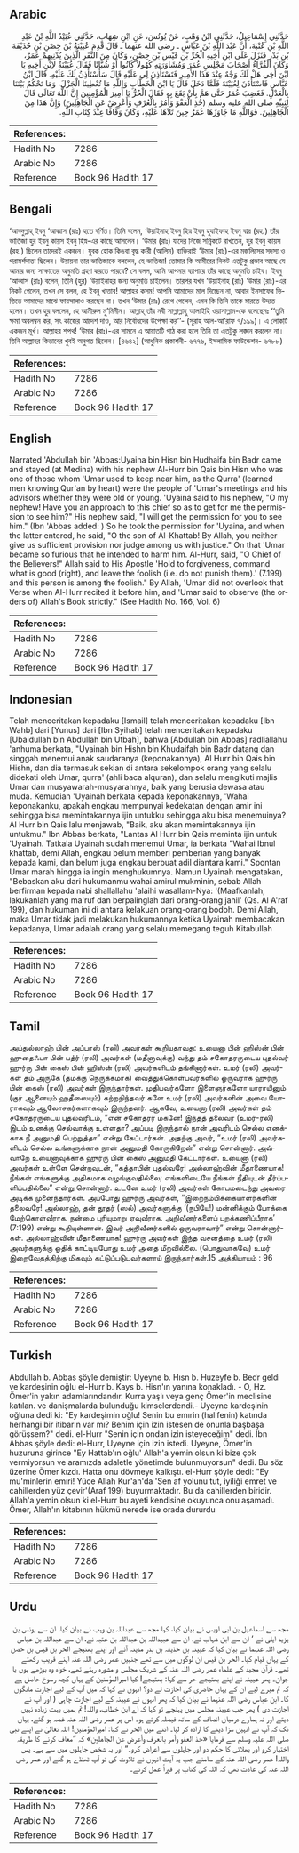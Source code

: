 ## Arabic


<div dir="rtl" lang="ar" style={{fontSize:'larger',backgroundColor:'#f8f9fa',padding:20}}>
حَدَّثَنِي إِسْمَاعِيلُ، حَدَّثَنِي ابْنُ وَهْبٍ، عَنْ يُونُسَ، عَنِ ابْنِ شِهَابٍ، حَدَّثَنِي عُبَيْدُ اللَّهِ بْنُ عَبْدِ اللَّهِ بْنِ عُتْبَةَ، أَنَّ عَبْدَ اللَّهِ بْنَ عَبَّاسٍ ـ رضى الله عنهما ـ قَالَ قَدِمَ عُيَيْنَةُ بْنُ حِصْنِ بْنِ حُذَيْفَةَ بْنِ بَدْرٍ فَنَزَلَ عَلَى ابْنِ أَخِيهِ الْحُرِّ بْنِ قَيْسِ بْنِ حِصْنٍ، وَكَانَ مِنَ النَّفَرِ الَّذِينَ يُدْنِيهِمْ عُمَرُ، وَكَانَ الْقُرَّاءُ أَصْحَابَ مَجْلِسِ عُمَرَ وَمُشَاوَرَتِهِ كُهُولاً كَانُوا أَوْ شُبَّانًا فَقَالَ عُيَيْنَةُ لاِبْنِ أَخِيهِ يَا ابْنَ أَخِي هَلْ لَكَ وَجْهٌ عِنْدَ هَذَا الأَمِيرِ فَتَسْتَأْذِنَ لِي عَلَيْهِ قَالَ سَأَسْتَأْذِنُ لَكَ عَلَيْهِ‏.‏ قَالَ ابْنُ عَبَّاسٍ فَاسْتَأْذَنَ لِعُيَيْنَةَ فَلَمَّا دَخَلَ قَالَ يَا ابْنَ الْخَطَّابِ وَاللَّهِ مَا تُعْطِينَا الْجَزْلَ، وَمَا تَحْكُمُ بَيْنَنَا بِالْعَدْلِ‏.‏ فَغَضِبَ عُمَرُ حَتَّى هَمَّ بِأَنْ يَقَعَ بِهِ فَقَالَ الْحُرُّ يَا أَمِيرَ الْمُؤْمِنِينَ إِنَّ اللَّهَ تَعَالَى قَالَ لِنَبِيِّهِ صلى الله عليه وسلم ‏(‏خُذِ الْعَفْوَ وَأْمُرْ بِالْعُرْفِ وَأَعْرِضْ عَنِ الْجَاهِلِينَ‏)‏ وَإِنَّ هَذَا مِنَ الْجَاهِلِينَ‏.‏ فَوَاللَّهِ مَا جَاوَزَهَا عُمَرُ حِينَ تَلاَهَا عَلَيْهِ، وَكَانَ وَقَّافًا عِنْدَ كِتَابِ اللَّهِ‏.‏
</div>
<div style={{backgroundColor:'#f8f9fa',padding:20, marginBottom: 10}}><table> <thead> <tr> <th>References:</th> <th></th> </tr> </thead> <tbody><tr><td>Hadith No</td><td>7286</td></tr><tr><td>Arabic No</td><td>7286</td></tr><tr><td>Reference</td><td>Book 96 Hadith 17</td></tr></tbody></table></div>

## Bengali


<div dir="ltr" lang="bn" style={{fontSize:'larger',backgroundColor:'#f8f9fa',padding:20}}>
‘আবদুল্লাহ্ ইবনু ‘আব্বাস (রাঃ) হতে বর্ণিত। তিনি বলেন, ‘উয়াইনাহ ইবনু হিস্ন ইবনু হুযাইফাহ ইবনু বাদ্র (রহ.) তাঁর ভাতিজা হুর ইবনু কায়স ইবনু হিস্ন-এর কাছে আসলেন। ‘উমার (রাঃ) যাদের নিজে সন্নিকটে রাখতেন, হুর ইবনু কায়স (রহ.) ছিলেন তাদেরই একজন। যুবক হোক কিঙবা বৃদ্ধ কারী (আলিম) ব্যক্তিরাই ‘উমার (রাঃ)-এর মজলিসের সদস্য ও পরামর্শদাতা ছিলেন। উয়ায়না তার ভাতিজাকে বললেন, হে ভাতিজা! তোমার কি আমীরের নিকট এতটুকু প্রভাব আছে যে আমার জন্য সাক্ষাতের অনুমতি গ্রহণ করতে পারবে? সে বলল, আমি আপনার ব্যাপারে তাঁর কাছে অনুমতি চাইব। ইবনু ‘আব্বাস (রাঃ) বলেন, তিনি (হুর) ‘উয়াইনাহর জন্য অনুমতি চাইলেন। তারপর যখন ‘উয়াইনাহ (রাঃ) ‘উমার (রাঃ)-এর নিকট গেলেন, তখন সে বলল, হে ইবনু খাত্তাব! আল্লাহর কসম! আপনি আমাদের মাল দিচ্ছেন না, আবার ইনসাফের ভিত্তিতে আমাদের মাঝে ফায়সালাও করছেন না। তখন ‘উমার (রাঃ) রেগে গেলেন, এমন কি তিনি তাকে মারতে উদ্যত হলেন। তখন হুর বললেন, হে আমীরুল মু’মিনীন। আল্লাহ্ তাঁর নবী সাল্লাল্লাহু আলাইহি ওয়াসাল্লাম-কে বলেছেনঃ ‘‘তুমি ক্ষমা অবলম্বন কর, সৎ কাজের আদেশ দাও, আর নির্বোধদের উপেক্ষা কর’’- (সূরাহ আল-আ’রাফ ৭/১৯৯)। এ লোকটি একজন মূর্খ। আল্লাহর শপথ! ‘উমার (রাঃ)-এর সামনে এ আয়াতটি পাঠ করা হলে তিনি তা এতটুকু লঙ্ঘন করলেন না। তিনি আল্লাহর কিতাবের খুবই অনুগত ছিলেন। [৪৬৪২] (আধুনিক প্রকাশনী- ৬৭৭৬, ইসলামিক ফাউন্ডেশন- ৬৭৮৮)
</div>
<div style={{backgroundColor:'#f8f9fa',padding:20, marginBottom: 10}}><table> <thead> <tr> <th>References:</th> <th></th> </tr> </thead> <tbody><tr><td>Hadith No</td><td>7286</td></tr><tr><td>Arabic No</td><td>7286</td></tr><tr><td>Reference</td><td>Book 96 Hadith 17</td></tr></tbody></table></div>

## English


<div dir="ltr" lang="en" style={{fontSize:'larger',backgroundColor:'#f8f9fa',padding:20}}>
Narrated 'Abdullah bin 'Abbas:Uyaina bin Hisn bin Hudhaifa bin Badr came and stayed (at Medina) with his nephew Al-Hurr bin Qais bin Hisn who was one of those whom 'Umar used to keep near him, as the Qurra' (learned men knowing Qur'an by heart) were the people of 'Umar's meetings and his advisors whether they were old or young. 'Uyaina said to his nephew, "O my nephew! Have you an approach to this chief so as to get for me the permission to see him?" His nephew said, "I will get the permission for you to see him." (Ibn 'Abbas added: ) So he took the permission for 'Uyaina, and when the latter entered, he said, "O the son of Al-Khattab! By Allah, you neither give us sufficient provision nor judge among us with justice." On that 'Umar became so furious that he intended to harm him. Al-Hurr, said, "O Chief of the Believers!" Allah said to His Apostle 'Hold to forgiveness, command what is good (right), and leave the foolish (i.e. do not punish them).' (7.199) and this person is among the foolish." By Allah, 'Umar did not overlook that Verse when Al-Hurr recited it before him, and 'Umar said to observe (the orders of) Allah's Book strictly." (See Hadith No. 166, Vol. 6)
</div>
<div style={{backgroundColor:'#f8f9fa',padding:20, marginBottom: 10}}><table> <thead> <tr> <th>References:</th> <th></th> </tr> </thead> <tbody><tr><td>Hadith No</td><td>7286</td></tr><tr><td>Arabic No</td><td>7286</td></tr><tr><td>Reference</td><td>Book 96 Hadith 17</td></tr></tbody></table></div>

## Indonesian


<div dir="ltr" lang="id" style={{fontSize:'larger',backgroundColor:'#f8f9fa',padding:20}}>
Telah menceritakan kepadaku [Ismail] telah menceritakan kepadaku [Ibn Wahb] dari [Yunus] dari [Ibn Syihab] telah menceritakan kepadaku [Ubaidullah bin Abdullah bin Utbah], bahwa [Abdullah bin Abbas] radliallahu 'anhuma berkata, "Uyainah bin Hishn bin Khudaifah bin Badr datang dan singgah menemui anak saudaranya (keponakannya), Al Hurr bin Qais bin Hishn, dan dia termasuk sekian di antara sekelompok orang yang selalu didekati oleh Umar, qurra' (ahli baca alquran), dan selalu mengikuti majlis Umar dan musyawarah-musyarahnya, baik yang berusia dewasa atau muda. Kemudian 'Uyainah berkata kepada keponakannya, 'Wahai keponakanku, apakah engkau mempunyai kedekatan dengan amir ini sehingga bisa memintakannya ijin untukku sehingga aku bisa menemuinya? Al Hurr bin Qais lalu menjawab, "Baik, aku akan memintakannya ijin untukmu." Ibn Abbas berkata, "Lantas Al Hurr bin Qais meminta ijin untuk 'Uyainah. Tatkala Uyainah sudah menemui Umar, ia berkata "Wahai Ibnul khattab, demi Allah, engkau belum memberi pemberian yang banyak kepada kami, dan belum juga engkau berbuat adil diantara kami." Spontan Umar marah hingga ia ingin menghukumnya. Namun Uyainah mengatakan, "Bebaskan aku dari hukumanmu wahai amirul mukminin, sebab Allah berfirman kepada nabi shallallahu 'alaihi wasallam-Nya: '(Maafkanlah, lakukanlah yang ma'ruf dan berpalinglah dari orang-orang jahil' (Qs. Al A'raf 199), dan hukuman ini di antara kelakuan orang-orang bodoh. Demi Allah, maka Umar tidak jadi melakukan hukumannya ketika Uyainah membacakan kepadanya, Umar adalah orang yang selalu memegang teguh Kitabullah
</div>
<div style={{backgroundColor:'#f8f9fa',padding:20, marginBottom: 10}}><table> <thead> <tr> <th>References:</th> <th></th> </tr> </thead> <tbody><tr><td>Hadith No</td><td>7286</td></tr><tr><td>Arabic No</td><td>7286</td></tr><tr><td>Reference</td><td>Book 96 Hadith 17</td></tr></tbody></table></div>

## Tamil


<div dir="ltr" lang="ta" style={{fontSize:'larger',backgroundColor:'#f8f9fa',padding:20}}>
அப்துல்லாஹ் பின் அப்பாஸ் (ரலி) அவர்கள் கூறியதாவது: உயைனா பின் ஹிஸ்ன் பின் ஹுதைஃபா பின் பத்ர் (ரலி) அவர்கள் (மதீனாவுக்கு) வந்து தம் சகோதரருடைய புதல்வர் ஹுர்ரு பின் கைஸ் பின் ஹிஸ்ன் (ரலி) அவர்களிடம் தங்கினார்கள். உமர் (ரலி) அவர்கள் தம் அருகே (தமக்கு நெருக்கமாக) வைத்துக்கொள்பவர்களில் ஒருவராக ஹுர்ரு பின் கைஸ் (ரலி) அவர்கள் இருந்தார்கள். முதியவர்களோ இளைஞர்களோ யாராயினும் (குர் ஆனையும் ஹதீஸையும்) கற்றறிந்தவர் களே உமர் (ரலி) அவர்களின் அவை யோராகவும் ஆலோசகர்களாகவும் இருந்தனர். ஆகவே, உயைனா (ரலி) அவர்கள் தம் சகோதரருடைய புதல்வரிடம், “என் சகோதரர் மகனே! இந்தத் தலைவர் (உமர்-ரலி) இடம் உனக்கு செல்வாக்கு உள்ளதா? அப்படி இருந்தால் நான் அவரிடம் செல்ல எனக்காக நீ அனுமதி பெற்றுத்தா” என்று கேட்டார்கள். அதற்கு அவர், “உமர் (ரலி) அவர்களிடம் செல்ல உங்களுக்காக நான் அனுமதி கோருகிறேன்” என்று சொன்னார். அவ்வாறே உயைனாவுக்காக ஹுர்ரு பின் கைஸ் அனுமதி கேட்டார்கள். உயைனா (ரலி) அவர்கள் உள்ளே சென்றவுடன், “கத்தாபின் புதல்வரே! அல்லாஹ்வின் மீதாணையாக! நீங்கள் எங்களுக்கு அதிகமாக வழங்குவதில்லை; எங்களிடையே நீங்கள் நீதியுடன் தீர்ப்பளிப்பதில்லை” என்று சொன்னார். உடனே உமர் (ரலி) அவர்கள் கோபமடைந்து அவரை அடிக்க முனைந்தார்கள். அப்போது ஹுர்ரு அவர்கள், “இறைநம்பிக்கையாளர்களின் தலைவரே! அல்லாஹ், தன் தூதர் (ஸல்) அவர்களுக்கு ‘(நபியே!) மன்னிக்கும் போக்கை மேற்கொள்வீராக. நன்மை புரியுமாறு ஏவுவீராக. அறிவீனர்களைப் புறக்கணிப்பீராக’ (7:199) என்று கூறியுள்ளான். இவர் அறிவீனர்களில் ஒருவராவார்” என்று சொன்னார்கள். அல்லாஹ்வின் மீதாணையாக! ஹுர்ரு அவர்கள் இந்த வசனத்தை உமர் (ரலி) அவர்களுக்கு ஓதிக் காட்டியபோது உமர் அதை மீறவில்லை. (பொதுவாகவே) உமர் இறைவேதத்திற்கு மிகவும் கட்டுப்படுபவர்களாய் இருந்தார்கள்.15 அத்தியாயம் : 96
</div>
<div style={{backgroundColor:'#f8f9fa',padding:20, marginBottom: 10}}><table> <thead> <tr> <th>References:</th> <th></th> </tr> </thead> <tbody><tr><td>Hadith No</td><td>7286</td></tr><tr><td>Arabic No</td><td>7286</td></tr><tr><td>Reference</td><td>Book 96 Hadith 17</td></tr></tbody></table></div>

## Turkish


<div dir="ltr" lang="tr" style={{fontSize:'larger',backgroundColor:'#f8f9fa',padding:20}}>
Abdullah b. Abbas şöyle demiştir: Uyeyne b. Hısn b. Huzeyfe b. Bedr geldi ve kardeşinin oğlu el-Hurr b. Kays b. Hisn'ın yanına konakladı. - O, Hz. Ömer'in yakın adamlarındandır. Kurra yaşlı veya genç Ömer'in meclisine katılan. ve danişmalarda bulunduğu kimselerdendi.- Uyeyne kardeşinin oğluna dedi ki: "Ey kardeşimin oğlu! Senin bu emırin (halifenin) katında herhangi bir itibarın var mı? Benim için izin istesen de onunla başbaşa görüşsem?" dedi. el-Hurr "Senin için ondan izin isteyeceğim" dedi. İbn Abbas şöyle dedi: el-Hurr, Uyeyne için izin istedi. Uyeyne, Ömer'in huzuruna girince "Ey Hattab'ın oğlu' Allah'a yemin olsun ki bize çok vermiyorsun ve aramızda adaletle yönetimde bulunmuyorsun" dedi. Bu söz üzerine Ömer kızdı. Hatta onu dövmeye kalkıştı. el-Hurr şöyle dedi: "Ey mu'minlerin emıri! Yüce Allah Kur'an'da 'Sen af yolunu tut, iyiliği emret ve cahillerden yüz çevir'(Araf 199) buyurmaktadır. Bu da cahillerden biridir. Allah'a yemin olsun ki el-Hurr bu ayeti kendisine okuyunca onu aşamadı. Ömer, Allah'ın kitabının hükmü nerede ise orada dururdu
</div>
<div style={{backgroundColor:'#f8f9fa',padding:20, marginBottom: 10}}><table> <thead> <tr> <th>References:</th> <th></th> </tr> </thead> <tbody><tr><td>Hadith No</td><td>7286</td></tr><tr><td>Arabic No</td><td>7286</td></tr><tr><td>Reference</td><td>Book 96 Hadith 17</td></tr></tbody></table></div>

## Urdu


<div dir="rtl" lang="ur" style={{fontSize:'larger',backgroundColor:'#f8f9fa',padding:20}}>
مجھ سے اسماعیل بن ابی اویس نے بیان کیا، کہا مجھ سے عبداللہ بن وہب نے بیان کیا، ان سے یونس بن یزید ایلی نے ‘ ان سے ابن شہاب نے، ان سے عبیداللہ بن عبداللہ بن عتبہ نے، ان سے عبداللہ بن عباس رضی اللہ عنہما نے بیان کیا کہ عیینہ بن حذیفہ بن بدر مدینہ آئے اور اپنے بھتیجے الحر بن قیس بن حصن کے یہاں قیام کیا۔ الحر بن قیس ان لوگوں میں سے تھے جنہیں عمر رضی اللہ عنہ اپنے قریب رکھتے تھے۔ قرآن مجید کے علماء عمر رضی اللہ عنہ کے شریک مجلس و مشورہ رہتے تھے، خواہ وہ بوڑھے ہوں یا جوان۔ پھر عیینہ نے اپنے بھتیجے حر سے کہا: بھتیجے! کیا امیرالمؤمنین کے یہاں کچھ رسوخ حاصل ہے کہ تم میرے لیے ان کے یہاں حاضری کی اجازت لے دو؟ انہوں نے کہا کہ میں آپ کے لیے اجازت مانگوں گا۔ ابن عباس رضی اللہ عنہما نے بیان کیا کہ پھر انہوں نے عیینہ کے لیے اجازت چاہی ( اور آپ نے اجازت دی ) پھر جب عیینہ مجلس میں پہنچے تو کہا کہ اے ابن خطاب، واللہ! تم ہمیں بہت زیادہ نہیں دیتے اور نہ ہمارے درمیان انصاف کے ساتھ فیصلہ کرتے ہو۔ اس پر عمر رضی اللہ عنہ غصہ ہو گئے، یہاں تک کہ آپ نے انہیں سزا دینے کا ارادہ کر لیا۔ اتنے میں الحر نے کہا: امیرالمؤمنین! اللہ تعالیٰ نے اپنے نبی صلی اللہ علیہ وسلم سے فرمایا «خذ العفو وأمر بالعرف وأعرض عن الجاهلين‏» کہ ”معاف کرنے کا طریقہ اختیار کرو اور بھلائی کا حکم دو اور جاہلوں سے اعراض کرو۔“ اور یہ شخص جاہلوں میں سے ہے۔ پس واللہ! عمر رضی اللہ عنہ کے سامنے جب یہ آیت انہوں نے تلاوت کی تو آپ ٹھنڈے ہو گئے اور عمر رضی اللہ عنہ کی عادت تھی کہ اللہ کی کتاب پر فوراً عمل کرتے۔
</div>
<div style={{backgroundColor:'#f8f9fa',padding:20, marginBottom: 10}}><table> <thead> <tr> <th>References:</th> <th></th> </tr> </thead> <tbody><tr><td>Hadith No</td><td>7286</td></tr><tr><td>Arabic No</td><td>7286</td></tr><tr><td>Reference</td><td>Book 96 Hadith 17</td></tr></tbody></table></div>